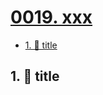 # [0019. xxx](https://github.com/Tdahuyou/TNotes.egg/tree/main/notes/0019.%20xxx)

<!-- region:toc -->
- [1. 📒 title](#1--title)
<!-- endregion:toc -->

## 1. 📒 title
